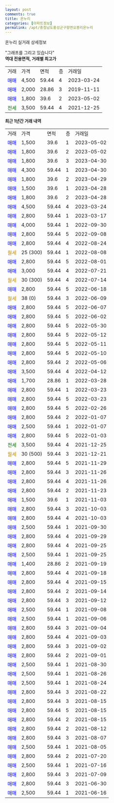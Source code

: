 ```yaml
---
layout: post
comments: true
title: 온누리
categories: [아파트정보]
permalink: /apt/충청남도홍성군구항면오봉리온누리
---
```


온누리 실거래 상세정보

<script type="text/javascript">
  google.charts.load('current', {'packages':['line', 'corechart']});
  google.charts.setOnLoadCallback(drawChart);

  function drawChart() {
    var data = new google.visualization.DataTable();
    data.addColumn('date', '거래일');
    data.addColumn('number', "매매");
    data.addColumn('number', "전세");
    data.addColumn('number', "전매");

    data.addRows([[new Date(Date.parse("2023-05-02")), 1500, null, null], [new Date(Date.parse("2023-05-02")), 1800, null, null], [new Date(Date.parse("2023-04-30")), 1800, null, null], [new Date(Date.parse("2023-04-30")), 4300, null, null], [new Date(Date.parse("2023-04-29")), 1800, null, null], [new Date(Date.parse("2023-04-28")), 1500, null, null], [new Date(Date.parse("2023-04-28")), 1800, null, null], [new Date(Date.parse("2023-03-24")), 4500, null, null], [new Date(Date.parse("2023-03-17")), 2800, null, null], [new Date(Date.parse("2022-09-30")), 4000, null, null], [new Date(Date.parse("2022-09-08")), 2800, null, null], [new Date(Date.parse("2022-08-24")), 2800, null, null], [new Date(Date.parse("2022-08-08")), null, null, null], [new Date(Date.parse("2022-08-01")), 2800, null, null], [new Date(Date.parse("2022-07-21")), 3000, null, null], [new Date(Date.parse("2022-07-14")), null, null, null], [new Date(Date.parse("2022-06-18")), 2800, null, null], [new Date(Date.parse("2022-06-09")), null, null, null], [new Date(Date.parse("2022-06-07")), 2800, null, null], [new Date(Date.parse("2022-06-02")), 2800, null, null], [new Date(Date.parse("2022-05-30")), 2800, null, null], [new Date(Date.parse("2022-05-12")), 2800, null, null], [new Date(Date.parse("2022-05-11")), 2800, null, null], [new Date(Date.parse("2022-05-10")), 2800, null, null], [new Date(Date.parse("2022-05-06")), 2800, null, null], [new Date(Date.parse("2022-04-12")), 3500, null, null], [new Date(Date.parse("2022-03-28")), 1700, null, null], [new Date(Date.parse("2022-03-23")), 2800, null, null], [new Date(Date.parse("2022-03-23")), 2800, null, null], [new Date(Date.parse("2022-02-26")), 2800, null, null], [new Date(Date.parse("2022-01-07")), 2800, null, null], [new Date(Date.parse("2022-01-07")), 2500, null, null], [new Date(Date.parse("2022-01-03")), 2800, null, null], [new Date(Date.parse("2021-12-25")), null, 3500, null], [new Date(Date.parse("2021-12-21")), null, null, null], [new Date(Date.parse("2021-11-29")), 2800, null, null], [new Date(Date.parse("2021-11-26")), 2800, null, null], [new Date(Date.parse("2021-11-26")), 2800, null, null], [new Date(Date.parse("2021-11-23")), 2800, null, null], [new Date(Date.parse("2021-11-03")), 1500, null, null], [new Date(Date.parse("2021-10-03")), 2800, null, null], [new Date(Date.parse("2021-10-03")), 2800, null, null], [new Date(Date.parse("2021-09-30")), 2500, null, null], [new Date(Date.parse("2021-09-29")), 2800, null, null], [new Date(Date.parse("2021-09-25")), 2800, null, null], [new Date(Date.parse("2021-09-25")), 2500, null, null], [new Date(Date.parse("2021-09-19")), 1400, null, null], [new Date(Date.parse("2021-09-18")), 2800, null, null], [new Date(Date.parse("2021-09-15")), 2800, null, null], [new Date(Date.parse("2021-09-14")), 2800, null, null], [new Date(Date.parse("2021-09-12")), 2800, null, null], [new Date(Date.parse("2021-09-08")), 2500, null, null], [new Date(Date.parse("2021-09-06")), 2500, null, null], [new Date(Date.parse("2021-09-04")), 2800, null, null], [new Date(Date.parse("2021-09-03")), 2800, null, null], [new Date(Date.parse("2021-09-02")), 2800, null, null], [new Date(Date.parse("2021-09-01")), 2800, null, null], [new Date(Date.parse("2021-08-30")), 2500, null, null], [new Date(Date.parse("2021-08-26")), 2500, null, null], [new Date(Date.parse("2021-08-24")), 2500, null, null], [new Date(Date.parse("2021-08-22")), 2800, null, null], [new Date(Date.parse("2021-08-15")), 2800, null, null], [new Date(Date.parse("2021-08-15")), 2800, null, null], [new Date(Date.parse("2021-08-15")), 2800, null, null], [new Date(Date.parse("2021-08-12")), 2800, null, null], [new Date(Date.parse("2021-08-07")), 2800, null, null], [new Date(Date.parse("2021-08-05")), 2500, null, null], [new Date(Date.parse("2021-07-20")), 2800, null, null], [new Date(Date.parse("2021-07-16")), 2500, null, null], [new Date(Date.parse("2021-07-09")), 2800, null, null], [new Date(Date.parse("2021-06-30")), 2800, null, null], [new Date(Date.parse("2021-06-16")), 2500, null, null]]);

    var options = {
      hAxis: {
        format: 'yyyy/MM/dd'
      },    
      lineWidth: 0,
      pointsVisible: true,    
      title: '최근 1년간 유형별 실거래가 분포',
      legend: { position: 'bottom' }
    };

    var formatter = new google.visualization.NumberFormat({pattern:'###,###'} );
    formatter.format(data, 1);
    formatter.format(data, 2);
    
    setTimeout(function() {
        var chart = new google.visualization.LineChart(document.getElementById('columnchart_material'));
        chart.draw(data, (options));
        document.getElementById('loading').style.display = 'none';
    }, 200);
  }
</script>


<div id="loading" style="z-index:20; display: block; margin-left: 0px">"그래프를 그리고 있습니다"</div>
<div id="columnchart_material" style="width: 95%; margin-left: 0px; display: block"></div>
<!-- contents start -->
<b>역대 전용면적, 거래별 최고가</b>
<table class="sortable">
    <tr>
      <td>거래</td>
      <td>가격</td>
      <td>면적</td>
      <td>층</td>
      <td>거래일</td>
    </tr>
        <tr>
          <td><a style="color: blue">매매</a></td>
          <td>4,500</td>
          <td>59.44</td>
          <td>4</td>
          <td>2023-03-24</td>
        </tr>            <tr>
          <td><a style="color: blue">매매</a></td>
          <td>2,000</td>
          <td>28.86</td>
          <td>3</td>
          <td>2019-11-11</td>
        </tr>            <tr>
          <td><a style="color: blue">매매</a></td>
          <td>1,800</td>
          <td>39.6</td>
          <td>2</td>
          <td>2023-05-02</td>
        </tr>        
        <tr>
              <td><a style="color: darkgreen">전세</a></td>
              <td>3,500</td>
              <td>59.44</td>
              <td>4</td>
              <td>2021-12-25</td>
            </tr>        
    
</table>

<b>최근 1년간 거래 내역</b>

<table class="sortable">
    <tr>
      <td>거래</td>
      <td>가격</td>
      <td>면적</td>
      <td>층</td>
      <td>거래일</td>
    </tr>
    <tr>
      <td><a style="color: blue">매매</a></td>
      <td>1,500</td>
      <td>39.6</td>
      <td>1</td>
      <td>2023-05-02</td>
    </tr>          <tr>
      <td><a style="color: blue">매매</a></td>
      <td>1,800</td>
      <td>39.6</td>
      <td>2</td>
      <td>2023-05-02</td>
    </tr>          <tr>
      <td><a style="color: blue">매매</a></td>
      <td>1,800</td>
      <td>39.6</td>
      <td>3</td>
      <td>2023-04-30</td>
    </tr>          <tr>
      <td><a style="color: blue">매매</a></td>
      <td>4,300</td>
      <td>59.44</td>
      <td>1</td>
      <td>2023-04-30</td>
    </tr>          <tr>
      <td><a style="color: blue">매매</a></td>
      <td>1,800</td>
      <td>39.6</td>
      <td>2</td>
      <td>2023-04-29</td>
    </tr>          <tr>
      <td><a style="color: blue">매매</a></td>
      <td>1,500</td>
      <td>39.6</td>
      <td>1</td>
      <td>2023-04-28</td>
    </tr>          <tr>
      <td><a style="color: blue">매매</a></td>
      <td>1,800</td>
      <td>39.6</td>
      <td>2</td>
      <td>2023-04-28</td>
    </tr>          <tr>
      <td><a style="color: blue">매매</a></td>
      <td>4,500</td>
      <td>59.44</td>
      <td>4</td>
      <td>2023-03-24</td>
    </tr>          <tr>
      <td><a style="color: blue">매매</a></td>
      <td>2,800</td>
      <td>59.44</td>
      <td>1</td>
      <td>2023-03-17</td>
    </tr>          <tr>
      <td><a style="color: blue">매매</a></td>
      <td>4,000</td>
      <td>59.44</td>
      <td>1</td>
      <td>2022-09-30</td>
    </tr>          <tr>
      <td><a style="color: blue">매매</a></td>
      <td>2,800</td>
      <td>59.44</td>
      <td>5</td>
      <td>2022-09-08</td>
    </tr>          <tr>
      <td><a style="color: blue">매매</a></td>
      <td>2,800</td>
      <td>59.44</td>
      <td>4</td>
      <td>2022-08-24</td>
    </tr>          <tr>
      <td><a style="color: darkgoldenrod">월세</a></td>
      <td>25 (300)</td>
      <td>59.44</td>
      <td>1</td>
      <td>2022-08-08</td>
    </tr>          <tr>
      <td><a style="color: blue">매매</a></td>
      <td>2,800</td>
      <td>59.44</td>
      <td>5</td>
      <td>2022-08-01</td>
    </tr>          <tr>
      <td><a style="color: blue">매매</a></td>
      <td>3,000</td>
      <td>59.44</td>
      <td>4</td>
      <td>2022-07-21</td>
    </tr>          <tr>
      <td><a style="color: darkgoldenrod">월세</a></td>
      <td>30 (300)</td>
      <td>59.44</td>
      <td>4</td>
      <td>2022-07-14</td>
    </tr>          <tr>
      <td><a style="color: blue">매매</a></td>
      <td>2,800</td>
      <td>59.44</td>
      <td>5</td>
      <td>2022-06-18</td>
    </tr>          <tr>
      <td><a style="color: darkgoldenrod">월세</a></td>
      <td>38 (0)</td>
      <td>59.44</td>
      <td>3</td>
      <td>2022-06-09</td>
    </tr>          <tr>
      <td><a style="color: blue">매매</a></td>
      <td>2,800</td>
      <td>59.44</td>
      <td>5</td>
      <td>2022-06-07</td>
    </tr>          <tr>
      <td><a style="color: blue">매매</a></td>
      <td>2,800</td>
      <td>59.44</td>
      <td>5</td>
      <td>2022-06-02</td>
    </tr>          <tr>
      <td><a style="color: blue">매매</a></td>
      <td>2,800</td>
      <td>59.44</td>
      <td>5</td>
      <td>2022-05-30</td>
    </tr>          <tr>
      <td><a style="color: blue">매매</a></td>
      <td>2,800</td>
      <td>59.44</td>
      <td>5</td>
      <td>2022-05-12</td>
    </tr>          <tr>
      <td><a style="color: blue">매매</a></td>
      <td>2,800</td>
      <td>59.44</td>
      <td>5</td>
      <td>2022-05-11</td>
    </tr>          <tr>
      <td><a style="color: blue">매매</a></td>
      <td>2,800</td>
      <td>59.44</td>
      <td>5</td>
      <td>2022-05-10</td>
    </tr>          <tr>
      <td><a style="color: blue">매매</a></td>
      <td>2,800</td>
      <td>59.44</td>
      <td>2</td>
      <td>2022-05-06</td>
    </tr>          <tr>
      <td><a style="color: blue">매매</a></td>
      <td>3,500</td>
      <td>59.44</td>
      <td>4</td>
      <td>2022-04-12</td>
    </tr>          <tr>
      <td><a style="color: blue">매매</a></td>
      <td>1,700</td>
      <td>28.86</td>
      <td>1</td>
      <td>2022-03-28</td>
    </tr>          <tr>
      <td><a style="color: blue">매매</a></td>
      <td>2,800</td>
      <td>59.44</td>
      <td>1</td>
      <td>2022-03-23</td>
    </tr>          <tr>
      <td><a style="color: blue">매매</a></td>
      <td>2,800</td>
      <td>59.44</td>
      <td>5</td>
      <td>2022-03-23</td>
    </tr>          <tr>
      <td><a style="color: blue">매매</a></td>
      <td>2,800</td>
      <td>59.44</td>
      <td>5</td>
      <td>2022-02-26</td>
    </tr>          <tr>
      <td><a style="color: blue">매매</a></td>
      <td>2,800</td>
      <td>59.44</td>
      <td>2</td>
      <td>2022-01-07</td>
    </tr>          <tr>
      <td><a style="color: blue">매매</a></td>
      <td>2,500</td>
      <td>59.44</td>
      <td>1</td>
      <td>2022-01-07</td>
    </tr>          <tr>
      <td><a style="color: blue">매매</a></td>
      <td>2,800</td>
      <td>59.44</td>
      <td>5</td>
      <td>2022-01-03</td>
    </tr>          <tr>
      <td><a style="color: darkgreen">전세</a></td>
      <td>3,500</td>
      <td>59.44</td>
      <td>4</td>
      <td>2021-12-25</td>
    </tr>          <tr>
      <td><a style="color: darkgoldenrod">월세</a></td>
      <td>30 (500)</td>
      <td>59.44</td>
      <td>3</td>
      <td>2021-12-21</td>
    </tr>          <tr>
      <td><a style="color: blue">매매</a></td>
      <td>2,800</td>
      <td>59.44</td>
      <td>5</td>
      <td>2021-11-29</td>
    </tr>          <tr>
      <td><a style="color: blue">매매</a></td>
      <td>2,800</td>
      <td>59.44</td>
      <td>3</td>
      <td>2021-11-26</td>
    </tr>          <tr>
      <td><a style="color: blue">매매</a></td>
      <td>2,800</td>
      <td>59.44</td>
      <td>4</td>
      <td>2021-11-26</td>
    </tr>          <tr>
      <td><a style="color: blue">매매</a></td>
      <td>2,800</td>
      <td>59.44</td>
      <td>2</td>
      <td>2021-11-23</td>
    </tr>          <tr>
      <td><a style="color: blue">매매</a></td>
      <td>1,500</td>
      <td>39.6</td>
      <td>1</td>
      <td>2021-11-03</td>
    </tr>          <tr>
      <td><a style="color: blue">매매</a></td>
      <td>2,800</td>
      <td>59.44</td>
      <td>3</td>
      <td>2021-10-03</td>
    </tr>          <tr>
      <td><a style="color: blue">매매</a></td>
      <td>2,800</td>
      <td>59.44</td>
      <td>4</td>
      <td>2021-10-03</td>
    </tr>          <tr>
      <td><a style="color: blue">매매</a></td>
      <td>2,500</td>
      <td>59.44</td>
      <td>1</td>
      <td>2021-09-30</td>
    </tr>          <tr>
      <td><a style="color: blue">매매</a></td>
      <td>2,800</td>
      <td>59.44</td>
      <td>4</td>
      <td>2021-09-29</td>
    </tr>          <tr>
      <td><a style="color: blue">매매</a></td>
      <td>2,800</td>
      <td>59.44</td>
      <td>4</td>
      <td>2021-09-25</td>
    </tr>          <tr>
      <td><a style="color: blue">매매</a></td>
      <td>2,500</td>
      <td>59.44</td>
      <td>1</td>
      <td>2021-09-25</td>
    </tr>          <tr>
      <td><a style="color: blue">매매</a></td>
      <td>1,400</td>
      <td>28.86</td>
      <td>2</td>
      <td>2021-09-19</td>
    </tr>          <tr>
      <td><a style="color: blue">매매</a></td>
      <td>2,800</td>
      <td>59.44</td>
      <td>4</td>
      <td>2021-09-18</td>
    </tr>          <tr>
      <td><a style="color: blue">매매</a></td>
      <td>2,800</td>
      <td>59.44</td>
      <td>4</td>
      <td>2021-09-15</td>
    </tr>          <tr>
      <td><a style="color: blue">매매</a></td>
      <td>2,800</td>
      <td>59.44</td>
      <td>2</td>
      <td>2021-09-14</td>
    </tr>          <tr>
      <td><a style="color: blue">매매</a></td>
      <td>2,800</td>
      <td>59.44</td>
      <td>3</td>
      <td>2021-09-12</td>
    </tr>          <tr>
      <td><a style="color: blue">매매</a></td>
      <td>2,500</td>
      <td>59.44</td>
      <td>1</td>
      <td>2021-09-08</td>
    </tr>          <tr>
      <td><a style="color: blue">매매</a></td>
      <td>2,500</td>
      <td>59.44</td>
      <td>1</td>
      <td>2021-09-06</td>
    </tr>          <tr>
      <td><a style="color: blue">매매</a></td>
      <td>2,800</td>
      <td>59.44</td>
      <td>3</td>
      <td>2021-09-04</td>
    </tr>          <tr>
      <td><a style="color: blue">매매</a></td>
      <td>2,800</td>
      <td>59.44</td>
      <td>4</td>
      <td>2021-09-03</td>
    </tr>          <tr>
      <td><a style="color: blue">매매</a></td>
      <td>2,800</td>
      <td>59.44</td>
      <td>3</td>
      <td>2021-09-02</td>
    </tr>          <tr>
      <td><a style="color: blue">매매</a></td>
      <td>2,800</td>
      <td>59.44</td>
      <td>2</td>
      <td>2021-09-01</td>
    </tr>          <tr>
      <td><a style="color: blue">매매</a></td>
      <td>2,500</td>
      <td>59.44</td>
      <td>1</td>
      <td>2021-08-30</td>
    </tr>          <tr>
      <td><a style="color: blue">매매</a></td>
      <td>2,500</td>
      <td>59.44</td>
      <td>1</td>
      <td>2021-08-26</td>
    </tr>          <tr>
      <td><a style="color: blue">매매</a></td>
      <td>2,500</td>
      <td>59.44</td>
      <td>1</td>
      <td>2021-08-24</td>
    </tr>          <tr>
      <td><a style="color: blue">매매</a></td>
      <td>2,800</td>
      <td>59.44</td>
      <td>3</td>
      <td>2021-08-22</td>
    </tr>          <tr>
      <td><a style="color: blue">매매</a></td>
      <td>2,800</td>
      <td>59.44</td>
      <td>3</td>
      <td>2021-08-15</td>
    </tr>          <tr>
      <td><a style="color: blue">매매</a></td>
      <td>2,800</td>
      <td>59.44</td>
      <td>5</td>
      <td>2021-08-15</td>
    </tr>          <tr>
      <td><a style="color: blue">매매</a></td>
      <td>2,800</td>
      <td>59.44</td>
      <td>2</td>
      <td>2021-08-15</td>
    </tr>          <tr>
      <td><a style="color: blue">매매</a></td>
      <td>2,800</td>
      <td>59.44</td>
      <td>2</td>
      <td>2021-08-12</td>
    </tr>          <tr>
      <td><a style="color: blue">매매</a></td>
      <td>2,800</td>
      <td>59.44</td>
      <td>3</td>
      <td>2021-08-07</td>
    </tr>          <tr>
      <td><a style="color: blue">매매</a></td>
      <td>2,500</td>
      <td>59.44</td>
      <td>1</td>
      <td>2021-08-05</td>
    </tr>          <tr>
      <td><a style="color: blue">매매</a></td>
      <td>2,800</td>
      <td>59.44</td>
      <td>2</td>
      <td>2021-07-20</td>
    </tr>          <tr>
      <td><a style="color: blue">매매</a></td>
      <td>2,500</td>
      <td>59.44</td>
      <td>1</td>
      <td>2021-07-16</td>
    </tr>          <tr>
      <td><a style="color: blue">매매</a></td>
      <td>2,800</td>
      <td>59.44</td>
      <td>3</td>
      <td>2021-07-09</td>
    </tr>          <tr>
      <td><a style="color: blue">매매</a></td>
      <td>2,800</td>
      <td>59.44</td>
      <td>3</td>
      <td>2021-06-30</td>
    </tr>          <tr>
      <td><a style="color: blue">매매</a></td>
      <td>2,500</td>
      <td>59.44</td>
      <td>1</td>
      <td>2021-06-16</td>
    </tr>      </table>
<!-- contents end -->    

